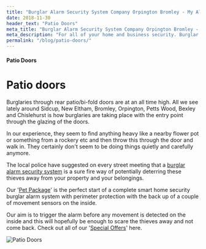 ```yaml
---
title: "Burglar Alarm Security System Company Orpington Bromley - My Alarm Security"
date: 2018-11-30
header_text: "Patio Doors"
meta_title: "Burglar Alarm Security System Company Orpington Bromley - My Alarm Security"
meta_description: "For all of your home and business security. Burglar Alarm Servicing, Burglar Alarm Installation, Alarm Battery and CCTV. Call 020 8302 4065 or email us."
permalink: "/blog/patio-doors/"
---
```


#### Patio Doors

# Patio doors

Burglaries through rear patio/bi-fold doors are at an all time high. All we see lately around Sidcup, New Eltham, Bromley, Orpington, Petts Wood, Bexley and Chislehurst is how burglaries are taking place with the entry point through the glazing of the doors.

In our experience, they seem to find anything heavy like a nearby flower pot or something from a rockery etc and then throw this through the door and walk in. They certainly don\'t seem to be doing things quietly and carefully anymore.

The local police have suggested on every street meeting that a [burglar alarm security system](/categories/burglar-alarms/) is a sure fire way of potentially deterring these thieves away from your property and your belongings.

Our \'[Pet Package](/products/pet-package-849/)\' is the perfect start of a complete smart home security burglar alarm system with perimeter protection with the back up of a couple of movement sensors on the inside.

Our aim is to trigger the alarm before any movement is detected on the inside and this will hopefully be enough to scare the thieves away and not come back. Check out all of our \'[Special Offers](/categories/special-offers/)\' here.

![Patio Doors](https://res.cloudinary.com/kbs/image/upload/f4lkhisu0jjdsu5wyflc.jpg)